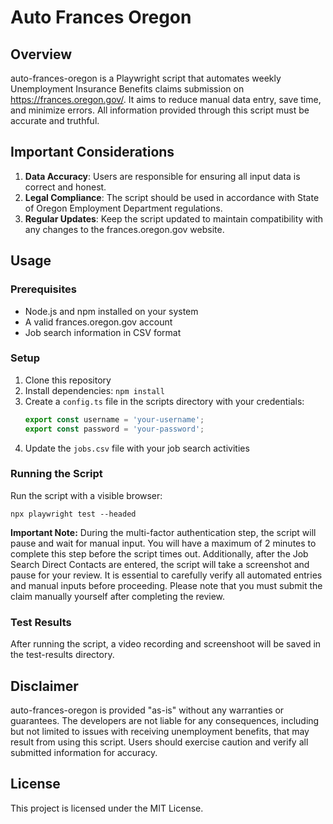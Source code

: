 # Auto Frances Oregon

## Overview

auto-frances-oregon is a Playwright script that automates weekly Unemployment Insurance Benefits claims submission on https://frances.oregon.gov/. It aims to reduce manual data entry, save time, and minimize errors. All information provided through this script must be accurate and truthful.

## Important Considerations

1. **Data Accuracy**: Users are responsible for ensuring all input data is correct and honest.
2. **Legal Compliance**: The script should be used in accordance with State of Oregon Employment Department regulations.
3. **Regular Updates**: Keep the script updated to maintain compatibility with any changes to the frances.oregon.gov website.

## Usage

### Prerequisites
- Node.js and npm installed on your system
- A valid frances.oregon.gov account
- Job search information in CSV format

### Setup
1. Clone this repository
2. Install dependencies: `npm install`
3. Create a `config.ts` file in the scripts directory with your credentials:
   ```typescript
   export const username = 'your-username';
   export const password = 'your-password';
   ```
4. Update the `jobs.csv` file with your job search activities

### Running the Script
Run the script with a visible browser:
```
npx playwright test --headed
```

**Important Note:** During the multi-factor authentication step, the script will pause and wait for manual input. You will have a maximum of 2 minutes to complete this step before the script times out. Additionally, after the Job Search Direct Contacts are entered, the script will take a screenshot and pause for your review. It is essential to carefully verify all automated entries and manual inputs before proceeding. Please note that you must submit the claim manually yourself after completing the review.

### Test Results
After running the script, a video recording and screenshoot will be saved in the test-results directory.

## Disclaimer

auto-frances-oregon is provided "as-is" without any warranties or guarantees. The developers are not liable for any consequences, including but not limited to issues with receiving unemployment benefits, that may result from using this script. Users should exercise caution and verify all submitted information for accuracy.

## License
This project is licensed under the MIT License.
